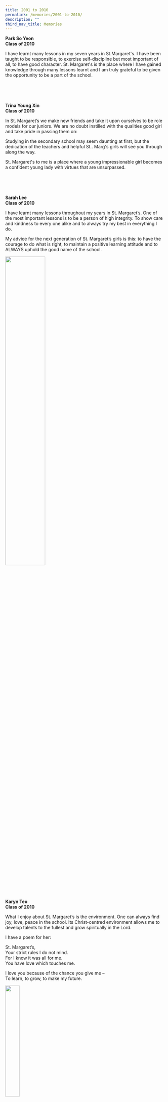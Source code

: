 ```yaml
---
title: 2001 to 2010
permalink: /memories/2001-to-2010/
description: ""
third_nav_title: Memories
---
```


**Park So Yeon  <br>Class of 2010**

I have learnt many lessons in my seven years in St.Margaret's. I have been taught to be responsible, to exercise self-discipline but most important of all, to have good character. St. Margaret's is the place where I have gained knowledge through many lessons learnt and I am truly grateful to be given the opportunity to be a part of the school.

<br><br><br>

**Trina Young Xin  <br> Class of 2010**

In St. Margaret’s we make new friends and take it upon ourselves to be role models for our juniors. We are no doubt instilled with the qualities good girl and take pride in passing them on:

Studying in the secondary school may seem daunting at first, but the dedication of the teachers and helpful St.. Marg's girls will see you through along the way. 

St. Margaret's to me is a place where a young impressionable girl becomes a confident young lady with virtues that are unsurpassed.

<br><br><br>

**Sarah Lee  <br>Class of 2010**

I have learnt many lessons throughout my years in St. Margaret’s. One of the most important lessons is to be a person of high integrity. To show care and kindness to every one alike and to always try my best in everything I do. 

My advice for the next generation of St. Margaret’s girls is this: to have the courage to do what is right, to maintain a positive learning attitude and to ALWAYS uphold the good name of the school.  

<img style="width:50%" src="/images/Sarah%20Lee%201.jpg"/>

<br><br><br>

**Karyn Teo  <br> Class of 2010**

What I enjoy about St. Margaret’s is the environment. One can always find joy, love, peace in the school. Its Christ-centred environment allows me to develop talents to the fullest and grow spiritually in the Lord.

I have a poem for her:  

St. Margaret’s,
<br>
Your strict rules I do not mind.
<br>
For I know it was all for me.
<br>
You have love which touches me. 

I love you because of the chance you give me – 
<br>
To learn, to grow, to make my future.

<img style="width:30%" src="/images/Karyn%20Teo%201.jpg"/>

<br><br><br>

**Dalreena Poonam Gill <br>Class of 2010**

Three values that I have learned in St. Margaret’s during chapel devotion sessions are integrity, responsibility and graciousness. Through learning these values, I have begun my journey of showing greater care and concern towards others. 

I have learned that these values make me into a better young lady because they build my character. I am proud of my school and will forever cherish the moments I have here.

<img style="width:50%" src="/images/Dalreena%20Poonam%20Gill%201.jpg"/>

<br><br><br>

**Tricia Young <br> Class of 2010**

My advice to the future generations of St. Margaret's Primary School girls is this: whilst life in the secondary school may be drastically different and may seem difficult at first, you will be heartened to know that you can count on the support of friends and teachers in St. Margaret’s Secondary School.

The good qualities of St. Margaret’s girls allow them to thrive and you will be able to settle in the new environment sooner than you think.

<img style="width:30%" src="/images/Tricia%20Young%201.jpg"/>

<br><br><br>  

**Beverly Lim Tian Ying <br> Class of 2009**

I enjoy the fun-packed lessons that we have. There is a lot of communication between teachers and students and the teachers impart their knowledge and life skills to us.

<img style="width:50%" src="/images/Beverly%20Lim%20Tian%20Ying%201.jpg"/>

<br><br><br>  

**Ang Choon Ling  <br> Class of 2009**

I will never tell you: “You can’t make it.”

This was something a teacher once said to me. And these words have kept me going. St. Margaret’s holds many memories for me. I can never forget the joy and disappointments shared with my wonderful mates and teachers.

<img style="width:50%" src="/images/Ang%20Choon%20Ling%201.jpg"/>

<br><br><br>

**Sharmeela Begum d/o Jainlavudi  <br> Class of 2009**

Wow! What a caring school this is. I remember falling down at the parade ground once and many girls rushed over to help me. This may seem like a small incident but it was a memorable moment for me because it showed that St. Margaret’s students care.

I have also learnt many lessons from my co-curricular activity (NPCC) – to lend a helping hand when needed and to persevere to the end no matter how difficult things may seem. 

So, I would like to say to future generations: Uphold the school’s core values.

<img style="width:50%" src="/images/Sharmeela%20Begum%20do%20Jainlavudi%201.jpg"/>

<br><br><br>

**Chelsey Ng <br> Class of 2009**

The thing I love most about St. Margaret’s is its strong Arts programme.

I was involved in a musical production and I cannot explain in simple words how much it increased my love for both drama and singing.

I made some of the best friendships during the production and we were like a family. 

I will never forget our teacher Miss Jane Tan who was an inspiration to us all. She encouraged me no matter what.

<img style="width:30%" src="/images/Chelsey%20Ng%201.jpg"/>

<br><br><br>

**Shalini d/o Balakrishnan <br>Class of 2007**

Advice for future generations of students:·         

*   Never give up on yourself even when things may seem bleak because each failure you face is a stepping stone to success. ·         
*   St. Margaret’s is the platform for you to shine, so persevere and give it your best shot, for every cloud has a silver lining.

<img style="width:40%" src="/images/Shalini%20do%20Balakrishnan%201.jpg"/>

<br><br><br>

**Fung Kam Yan  <br> Class of 2007**

I have truly enjoyed my four years in St. Margaret’s. I do not regret coming to this school. 

My classmates and teachers were very caring, understanding and helpful as I adjusted to life in a Singapore school. I have made many friends, which is no small feat for someone who is rather shy.

St. Margaret’s has moulded me into the person I am today. The CCA that I joined (choir) has taught me discipline and kindled my interest in the arts. 

We all have good and bad memories of our time here, but I’m sure the good outnumber the bad.

<img style="width:30%" src="/images/Fung%20Kam%20Yan%201.jpg"/>

<br><br><br>

**Valerie Anne Lim <br> Class of 2007**

St. Margaret's Secondary School has given me many opportunities for personal development.

I am not outspoken by nature and do not like to volunteer for leadership positions. However, thanks to the school’s varied programmes and encouragement from my teachers, I have gained new skills and other leadership qualities — and had fun while I was learning. If I should become a good leader later in life, I can honestly say St. Margaret’s had trained me for it.

<img style="width:30%" src="/images/Valerie%20Anne%20Lim%201.jpg"/>

<br><br><br>  

**Rebecca Tan <br> Class of 2006**

Hi!   
My fondest memory of St. Margaret’s is saying “Goodbye and God bless you” to our teachers at the end of each class. (:

<br><br><br>

**Samantha Khoo Pheng Yan <br> Class of 2005**

For ten years of my life, St. Margaret's has been like a home to me.

It was there that I learnt so much about the value of love. The love that we as students shared for the school and our friends as well as the love that our devoted teachers showered upon us, is something that I cannot find anywhere else.

St. Margaret's has brought strangers together to become part of this family, and our love for our school unites us. It was ten years of wearing those green polka dots without one second of regret.

<img style="width:50%" src="/images/Samantha%20Khoo%20Peng%20Yan%201.jpg"/>

<br><br><br>

**Melissa Gazder  <br> Class of 2005 **

A Tribute to St. Margaret's

St. Marg's, I hold dear to me
<br>
Times spent there flood my memories
<br>
Of the things when I was in school.
<br>
None are as good as these
<br>
Through hardships, strife and lots of tears,
<br>
St. Marg's has changed through the years
<br>
They're still teaching us skills for life
<br>
Though we're not being trained and sold as wives
<br>
The teachers, as they their knowledge impart
<br>
Care for us all, right from the heart
<br>
Every day they give us their best
<br>
To make sure that we ace that test
<br>
Charity, Patience, Devotion
<br>
Words we saw every day
<br>
Are more than mere decorations
<br>
They've helped us along the way
<br>
<br>
Listen very carefully
<br>
To the skills they're trying to teach
<br>
These words have a deeper meaning
<br>
And they're not just trying to preach
<br>
<br>
I've said it once, I've said it twice
<br>
I'll even scream out loud
<br>
That I am a St. Margaret's girl
<br>
<br>
And of that, I'm mighty proud.

<img style="width:50%" src="/images/Melissa%20Gazder%201.jpg"/>

<br><br><br>

**Fiona Tan Lu Pin & Fanella Chan Qiu Yu  <br> Class of 2005**

Both of us entered St. Margaret's as mere students, but emerged as a chorister and a musician. Fanella, member of the St. Margaret's choir, went on to become the President of the Innova JC choir and is now a member of the acapella group, Acappuccino. Fiona, a clarinetist of the St. Margaret's Symphonic Band, continued her passion in National JC Symphonic Band. St. Margaret's is where we found our direction and passion in life.

We entered St. Margaret's as complete strangers, but emerged as the best of friends. Our friendship began from the simple act of lending a pen. As classmates and best buddies throughout our 4 years in our secondary school, Fanella and Fiona were always mixed up by teachers, despite our obviously different appearances. This was because we inseparable. 

St. Margaret's is the place where our hearts will always be.

<img style="width:50%" src="/images/Fiona%20Tan%20and%20Fanella%20Chan%201.jpg"/>

<br><br><br>

**Aneesh Rei  <br> Class of 2003**

Life at St. Margaret's is a fundamental building block of my life.

It was when I learnt my most treasured values and morals, one of which was perseverance. This was something that our late principal, Mrs Caroline Lee, impressed on us. I was not a star student with straight As, However, it was through her motivational talks that I learnt the 'never say die' attitude. 

Today, five years after graduating, not only have the morals become a part of my adulthood, it'll be rewarding to learn that my juniors will take my story as an example and strive for excellence.

<img style="width:30%" src="/images/Aneesh%20Rei%201.jpg"/>

<br><br><br>

**Mrs. Elizabeth Yang <br>Class of 2003**

When I joined the secondary school in 2000, we were at the holding school at Commonwealth while the school was being rebuilt at Farrer Road. With insufficient classrooms, us Sec 1s were relegated to the D&T block, where the old workshops had been converted to classrooms.

My class shared a makeshift wall with the next class, and we didn't think anything of a small hole in the plaster until one day during lesson time when a family of rats decided to pay us a visit from their little home inside the wall.

I don't remember what lesson it was, or what we were doing. What I do remember vividly was the sheer pandemonium of 40 Secondary One students leaping up onto tables and chairs, all while shrieking in terror at about 6 or 7 rodents running around the class. I think our teacher was probably on her table as well, and there was only one brave soul who grabbed the broom and dustpan to try and sweep the rats out of the class.

Eventually I think the rats decided they'd had enough of us too, but I guess you could say we were all pretty RATtled the rest of the day!
